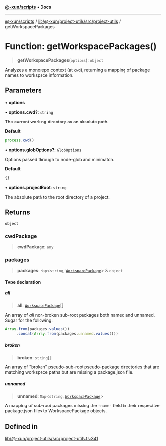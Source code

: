[**@-xun/scripts**](../../../../../../README.md) • **Docs**

***

[@-xun/scripts](../../../../../../README.md) / [lib/@-xun/project-utils/src/project-utils](../README.md) / getWorkspacePackages

# Function: getWorkspacePackages()

> **getWorkspacePackages**(`options`): `object`

Analyzes a monorepo context (at `cwd`), returning a mapping of package names
to workspace information.

## Parameters

• **options**

• **options.cwd?**: `string`

The current working directory as an absolute path.

**Default**

```ts
process.cwd()
```

• **options.globOptions?**: `GlobOptions`

Options passed through to node-glob and minimatch.

**Default**

```ts
{}
```

• **options.projectRoot**: `string`

The absolute path to the root directory of a project.

## Returns

`object`

### cwdPackage

> **cwdPackage**: `any`

### packages

> **packages**: `Map`\<`string`, [`WorkspacePackage`](../type-aliases/WorkspacePackage.md)\> & `object`

#### Type declaration

##### all

> **all**: [`WorkspacePackage`](../type-aliases/WorkspacePackage.md)[]

An array of *all* non-broken sub-root packages both named and
unnamed. Sugar for the following:

```TypeScript
Array.from(packages.values())
     .concat(Array.from(packages.unnamed.values()))
```

##### broken

> **broken**: `string`[]

An array of "broken" pseudo-sub-root pseudo-package directories that
are matching workspace paths but are missing a package.json file.

##### unnamed

> **unnamed**: `Map`\<`string`, [`WorkspacePackage`](../type-aliases/WorkspacePackage.md)\>

A mapping of sub-root packages missing the `"name"` field in their
respective package.json files to WorkspacePackage objects.

## Defined in

[lib/@-xun/project-utils/src/project-utils.ts:341](https://github.com/Xunnamius/xscripts/blob/ce701f3d57da9f82ee0036320bc62d5c51233011/lib/@-xun/project-utils/src/project-utils.ts#L341)
